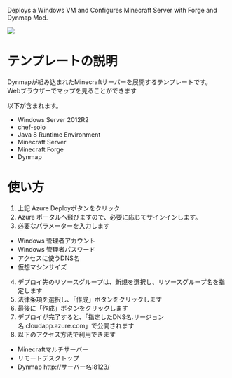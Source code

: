 Deploys a Windows VM and Configures Minecraft Server with Forge and Dynmap Mod. 

<a href="https://portal.azure.com/#create/Microsoft.Template/uri/https%3A%2F%2Fraw.githubusercontent.com%2Fsinofseven%2FMinecraftMall%2Fmaster%2F101-dynmap%2Fazuredeploy.json" target="_blank">
    <img src="http://azuredeploy.net/deploybutton.png"/>
</a>

テンプレートの説明
=======================
Dynmapが組み込まれたMinecraftサーバーを展開するテンプレートです。  
Webブラウザーでマップを見ることができます

以下が含まれます。
 - Windows Server 2012R2
 - chef-solo
 - Java 8 Runtime Environment
 - Minecraft Server
 - Minecraft Forge
 - Dynmap

使い方
=======================
1) 上記 Azure Deployボタンをクリック  
2) Azure ポータルへ飛びますので、必要に応じてサインインします。  
3) 必要なパラメーターを入力します  
  - Windows 管理者アカウント  
  - Windows 管理者パスワード  
  - アクセスに使うDNS名  
  - 仮想マシンサイズ  

4) デプロイ先のリソースグループは、新規を選択し、リソースグループ名を指定します  
5) 法律条項を選択し、「作成」ボタンをクリックします  
6) 最後に「作成」ボタンをクリックします  
7) デプロイが完了すると、「指定したDNS名.リージョン名.cloudapp.azure.com」で公開されます  
8) 以下のアクセス方法で利用できます  
  - Minecraftマルチサーバー
  - リモートデスクトップ
  - Dynmap http://サーバー名:8123/
